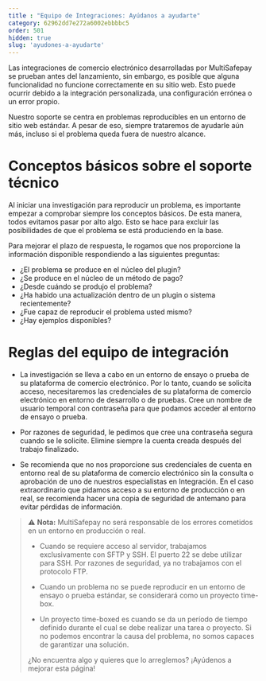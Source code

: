 ```yaml
---
title : "Equipo de Integraciones: Ayúdanos a ayudarte"
category: 62962dd7e272a6002ebbbbc5
order: 501
hidden: true
slug: 'ayudones-a-ayudarte'
---
```


Las integraciones de comercio electrónico desarrolladas por MultiSafepay se prueban antes del lanzamiento, sin embargo, es posible que alguna funcionalidad no funcione correctamente en su sitio web. Esto puede ocurrir debido a la integración personalizada, una configuración errónea o un error propio.

Nuestro soporte se centra en problemas reproducibles en un entorno de sitio web estándar. A pesar de eso, siempre trataremos de ayudarle aún más, incluso si el problema queda fuera de nuestro alcance.

# Conceptos básicos sobre el soporte técnico

Al iniciar una investigación para reproducir un problema, es importante empezar a comprobar siempre los conceptos básicos. De esta manera, todos evitamos pasar por alto algo. Esto se hace para excluir las posibilidades de que el problema se está produciendo en la base.

Para mejorar el plazo de respuesta, le rogamos que nos proporcione la información disponible respondiendo a las siguientes preguntas:

- ¿El problema se produce en el núcleo del plugin?
- ¿Se produce en el núcleo de un método de pago?
- ¿Desde cuándo se produjo el problema?
- ¿Ha habido una actualización dentro de un plugin o sistema recientemente?
- ¿Fue capaz de reproducir el problema usted mismo?
- ¿Hay ejemplos disponibles?

# Reglas del equipo de integración

- La investigación se lleva a cabo en un entorno de ensayo o prueba de su plataforma de comercio electrónico. Por lo tanto, cuando se solicita acceso, necesitaremos las credenciales de su plataforma de comercio electrónico en entorno de desarrollo o de pruebas. Cree un nombre de usuario temporal con contraseña para que podamos acceder al entorno de ensayo o prueba.

- Por razones de seguridad, le pedimos que cree una contraseña segura cuando se le solicite. Elimine siempre la cuenta creada después del trabajo finalizado.

- Se recomienda que no nos proporcione sus credenciales de cuenta en entorno real de su plataforma de comercio electrónico sin la consulta o aprobación de uno de nuestros especialistas en Integración. En el caso extraordinario que pidamos acceso a su entorno de producción o en real, se recomienda hacer una copia de seguridad de antemano para evitar pérdidas de información.

> ⚠️ **Nota:**
> MultiSafepay no será responsable de los errores cometidos en un entorno en producción o real.
>
> - Cuando se requiere acceso al servidor, trabajamos exclusivamente con SFTP y SSH. El puerto 22 se debe utilizar para SSH. Por razones de seguridad, ya no trabajamos con el protocolo FTP.
>
> - Cuando un problema no se puede reproducir en un entorno de ensayo o prueba estándar, se considerará como un proyecto time-box.
> 
> - Un proyecto time-boxed es cuando se da un período de tiempo definido durante el cual se debe realizar una tarea o proyecto. Si no podemos encontrar la causa del problema, no somos capaces de garantizar una solución.
>
> ¿No encuentra algo y quieres que lo arreglemos? ¡Ayúdenos a mejorar esta página!